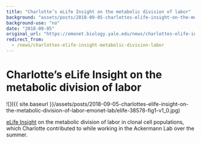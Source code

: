 ```yaml
---
title: "Charlotte’s eLife Insight on the metabolic division of labor"
background: "assets/posts/2018-09-05-charlottes-elife-insight-on-the-metabolic-division-of-labor-emonet-lab/elife-38578-fig1-v1_0.jpg"
background-use: "no"
date: "2018-09-05"
original_url: "https://emonet.biology.yale.edu/news/charlottes-elife-insight-metabolic-division-labor"
redirect_from:
  - /news/charlottes-elife-insight-metabolic-division-labor
---
```

# Charlotte’s eLife Insight on the metabolic division of labor

![]({{ site.baseurl }}/assets/posts/2018-09-05-charlottes-elife-insight-on-the-metabolic-division-of-labor-emonet-lab/elife-38578-fig1-v1_0.jpg)

[eLife Insight](https://elifesciences.org/articles/38578) on the metabolic division of labor in clonal cell populations, which Charlotte contributed to while working in the Ackermann Lab over the summer.